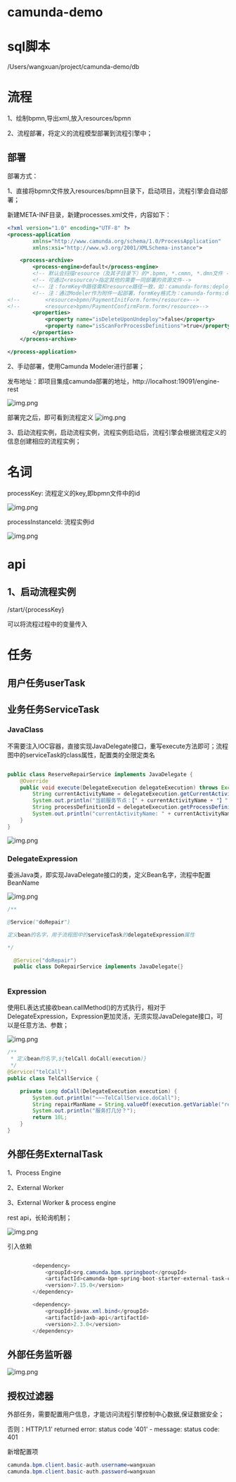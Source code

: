 # camunda-demo

# sql脚本

/Users/wangxuan/project/camunda-demo/db

# 流程

1、绘制bpmn,导出xml,放入resources/bpmn

2、流程部署，将定义的流程模型部署到流程引擎中；

## 部署

部署方式：

1、直接将bpmn文件放入resources/bpmn目录下，启动项目，流程引擎会自动部署；

新建META-INF目录，新建processes.xml文件，内容如下：

```xml
<?xml version="1.0" encoding="UTF-8" ?>
<process-application
        xmlns="http://www.camunda.org/schema/1.0/ProcessApplication"
        xmlns:xsi="http://www.w3.org/2001/XMLSchema-instance">

    <process-archive>
        <process-engine>default</process-engine>
        <!-- 默认会扫描resource（及其子目录下）的*.bpmn, *.cmmn, *.dmn文件 -->
        <!-- 可通过<resource/>指定其他的需要一同部署的资源文件-->
        <!-- 注：formKey中路径需和resource路径一致，如：camunda-forms:deployment:bpmn/payment_confirm.form -->
        <!-- 注：通过Modeler作为附件一起部署，formKey格式为：camunda-forms:deployment:payment_confirm.form -->
<!--        <resource>bpmn/PaymentInitForm.form</resource>-->
<!--        <resource>bpmn/PaymentConfirmForm.form</resource>-->
        <properties>
            <property name="isDeleteUponUndeploy">false</property>
            <property name="isScanForProcessDefinitions">true</property>
        </properties>
    </process-archive>

</process-application>
```

    

2、手动部署，使用Camunda Modeler进行部署；
            
发布地址：即项目集成camunda部署的地址，http://localhost:19091/engine-rest

![img.png](images/img0.png)

部署完之后，即可看到流程定义
![img.png](images/img1.png)

3、启动流程实例，启动流程实例，流程实例启动后，流程引擎会根据流程定义的信息创建相应的流程实例；


# 名词

processKey: 流程定义的key,即bpmn文件中的id

![img.png](images/img2.png)

processInstanceId: 流程实例id

![img.png](images/img3.png)


# api

## 1、启动流程实例

/start/{processKey}

可以将流程过程中的变量传入



# 任务

## 用户任务userTask

## 业务任务ServiceTask

### JavaClass

不需要注入IOC容器，直接实现JavaDelegate接口，重写execute方法即可；流程图中的serviceTask的class属性，配置类的全限定类名

```java

public class ReserveRepairService implements JavaDelegate {
    @Override
    public void execute(DelegateExecution delegateExecution) throws Exception {
        String currentActivityName = delegateExecution.getCurrentActivityName();
        System.out.println("当前服务节点：【" + currentActivityName + "】");
        String processDefinitionId = delegateExecution.getProcessDefinitionId();
        System.out.println("currentActivityName: " + currentActivityName + ", processDefinitionId: " + processDefinitionId);
    }
}
```

![img.png](images/img4.png)

### DelegateExpression

委派Java类，即实现JavaDelegate接口的类，定义Bean名字，流程中配置BeanName


![img.png](images/img5.png)

```java
/**

@Service("doRepair")

定义bean的名字，用于流程图中的serviceTask的delegateExpression属性

*/

  @Service("doRepair")
  public class DoRepairService implements JavaDelegate{}
  
```

### Expression

使用EL表达式接收bean.callMethod()的方式执行，相对于DelegateExpression，Expression更加灵活，无须实现JavaDelegate接口，可以是任意方法、参数；

![img.png](images/img6.png)

```java
/**
 * 定义bean的名字,${telCall.doCall(execution)}
 */
@Service("telCall")
public class TelCallService {

    private Long doCall(DelegateExecution execution) {
        System.out.println("~~~TelCallService.doCall");
        String repairManName = String.valueOf(execution.getVariable("repairManName"));
        System.out.println("服务打几分？");
        return 10L;
    }
}
```

## 外部任务ExternalTask

1、Process Engine

2、External Worker

3、External Worker & process engine

rest api，长轮询机制；

![img.png](images/img8.png)

引入依赖

```java

        <dependency>
            <groupId>org.camunda.bpm.springboot</groupId>
            <artifactId>camunda-bpm-spring-boot-starter-external-task-client</artifactId>
            <version>7.15.0</version>
        </dependency>

        <dependency>
            <groupId>javax.xml.bind</groupId>
            <artifactId>jaxb-api</artifactId>
            <version>2.3.0</version>
        </dependency>
```


## 外部任务监听器


![img.png](images/img7.png)


## 授权过滤器

外部任务，需要配置用户信息，才能访问流程引擎控制中心数据,保证数据安全；

否则：HTTP/1.1' returned error: status code '401' - message: status code: 401

新增配置项

```java
camunda.bpm.client.basic-auth.username=wangxuan
camunda.bpm.client.basic-auth.password=wangxuan

```

